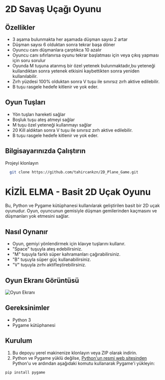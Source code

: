 
# 2D Savaş Uçağı Oyunu




## Özellikler

- 3 aşama bulunmakta her aşamada düşman sayısı 2 artar
- Düşman sayısı 6 olduktan sonra tekrar başa döner
- Oyuncu canı düşmanlara çarptıkca 10 azalır
- Oyuncu canı sıfırlanırsa oyunu tekrar başlatması için veya çıkış yapması için soru sorulur
- Oyunda M tuşuna atanmış bir özel yetenek bulunmaktadır,bu yeteneği kullandıktan sonra yetenek etkisini kaybettikten sonra yeniden kullanılabilir.
- Zırh yüzdesi 100% olduktan sonra V tuşu ile sınırsız zırh aktive edilebilir.
- B tuşu rasgele hedefe kitlenir ve yok eder.

## Oyun Tuşları

- Yön tuşları hareketi sağlar
- Boşluk tuşu ateş atmeyi sağlar
- M tuşu özel yeteneği kullanmayı sağlar
- 20 Kill aldıktan sonra V tuşu ile sınırsız zırh aktive edilebilir.
- B tuşu rasgele hedefe kitlenir ve yok eder.
  
## Bilgisayarınızda Çalıştırın

Projeyi klonlayın

```bash
  git clone https://github.com/tahircankzn/2D_Plane_Game.git
```

# KİZİL ELMA - Basit 2D Uçak Oyunu

Bu, Python ve Pygame kütüphanesi kullanılarak geliştirilen basit bir 2D uçak oyunudur. Oyun, oyuncunun gemisiyle düşman gemilerinden kaçmasını ve düşmanları yok etmesini sağlar.

## Nasıl Oynanır

- Oyun, gemiyi yönlendirmek için klavye tuşlarını kullanır.
- "Space" tuşuyla ateş edebilirsiniz.
- "M" tuşuyla farklı süper kahramanları çağırabilirsiniz.
- "B" tuşuyla süper güç kullanabilirsiniz.
- "V" tuşuyla zırhı aktifleştirebilirsiniz.

## Oyun Ekranı Görüntüsü

![Oyun Ekranı](assets/screenshot.png)

## Gereksinimler

- Python 3
- Pygame kütüphanesi

## Kurulum

1. Bu depoyu yerel makinenize klonlayın veya ZIP olarak indirin.
2. Python ve Pygame yüklü değilse, [Python'un resmi web sitesinden](https://www.python.org/downloads/) Python'u ve ardından aşağıdaki komutu kullanarak Pygame'i yükleyin:

```bash
pip install pygame


  


  
